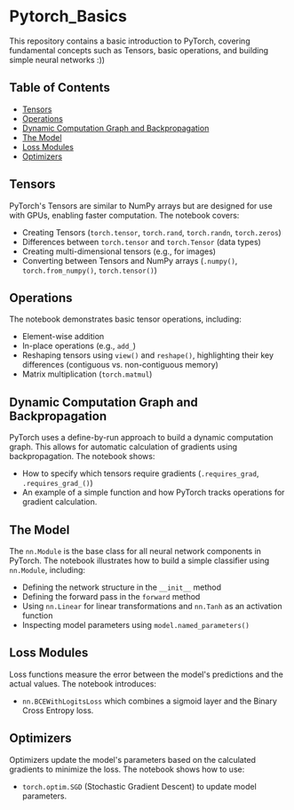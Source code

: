 # Pytorch_Basics

This repository contains a basic introduction to PyTorch, covering fundamental concepts such as Tensors, basic operations, and building simple neural networks :))

## Table of Contents

- [Tensors](#tensors)
- [Operations](#operations)
- [Dynamic Computation Graph and Backpropagation](#dynamic-computation-graph-and-backpropagation)
- [The Model](#the-model)
- [Loss Modules](#loss-modules)
- [Optimizers](#optimizers)

## Tensors

PyTorch's Tensors are similar to NumPy arrays but are designed for use with GPUs, enabling faster computation. The notebook covers:

- Creating Tensors (`torch.tensor`, `torch.rand`, `torch.randn`, `torch.zeros`)
- Differences between `torch.tensor` and `torch.Tensor` (data types)
- Creating multi-dimensional tensors (e.g., for images)
- Converting between Tensors and NumPy arrays (`.numpy()`, `torch.from_numpy()`, `torch.tensor()`)

## Operations

The notebook demonstrates basic tensor operations, including:

- Element-wise addition
- In-place operations (e.g., `add_`)
- Reshaping tensors using `view()` and `reshape()`, highlighting their key differences (contiguous vs. non-contiguous memory)
- Matrix multiplication (`torch.matmul`)

## Dynamic Computation Graph and Backpropagation

PyTorch uses a define-by-run approach to build a dynamic computation graph. This allows for automatic calculation of gradients using backpropagation. The notebook shows:

- How to specify which tensors require gradients (`.requires_grad`, `.requires_grad_()`)
- An example of a simple function and how PyTorch tracks operations for gradient calculation.

## The Model

The `nn.Module` is the base class for all neural network components in PyTorch. The notebook illustrates how to build a simple classifier using `nn.Module`, including:

- Defining the network structure in the `__init__` method
- Defining the forward pass in the `forward` method
- Using `nn.Linear` for linear transformations and `nn.Tanh` as an activation function
- Inspecting model parameters using `model.named_parameters()`

## Loss Modules

Loss functions measure the error between the model's predictions and the actual values. The notebook introduces:

- `nn.BCEWithLogitsLoss` which combines a sigmoid layer and the Binary Cross Entropy loss.

## Optimizers

Optimizers update the model's parameters based on the calculated gradients to minimize the loss. The notebook shows how to use:

- `torch.optim.SGD` (Stochastic Gradient Descent) to update model parameters.
